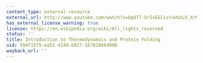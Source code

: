```yaml
---
content_type: external-resource
external_url: http://www.youtube.com/watch?v=Qq4T7-UrIvE&list=UUzL5_XrNsQAbEKPv-EBSnSg&index=8&feature=plcp
has_external_license_warning: true
license: https://en.wikipedia.org/wiki/All_rights_reserved
status: ''
title: Introduction to Thermodynamics and Protein Folding
uid: 594f1575-ea51-4140-b827-16782866d000
wayback_url: ''
---
```

